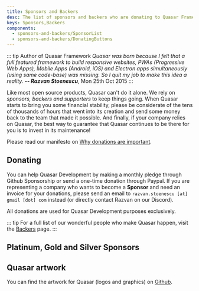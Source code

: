 ```yaml
---
title: Sponsors and Backers
desc: The list of sponsors and backers who are donating to Quasar Framework development.
keys: Sponsors,Backers
components:
  - sponsors-and-backers/SponsorList
  - sponsors-and-backers/DonatingButtons
---
```


::: tip Author of Quasar Framework
*Quasar was born because I felt that a full featured framework to build responsive websites, PWAs (Progressive Web Apps), Mobile Apps (Android, iOS) and Electron apps simultaneously (using same code-base) was missing. So I quit my job to make this idea a reality. **-- Razvan Stoenescu***, Mon 25th Oct 2015
:::

Like most open source products, Quasar can't do it alone. We rely on *sponsors, backers and supporters* to keep things going. When Quasar starts to bring you some financial stability, please be considerate of the tens of thousands of hours that went into its creation and send some money back to the team that made it possible. And finally, if your company relies on Quasar, the best way to guarantee that Quasar continues to be there for you is to invest in its maintenance!

Please read our manifesto on [Why donations are important](/why-donate).

## Donating
You can help Quasar Development by making a monthly pledge through Github Sponsorship or send a one-time donation through Paypal. If you are representing a company who wants to become a **Sponsor** and need an invoice for your donations, please send an email to `razvan.stoenescu [at] gmail [dot] com` instead (or directly contact Razvan on our Discord).

<donating-buttons />

All donations are used for Quasar Development purposes exclusively.

::: tip
For a full list of our wonderful people who make Quasar happen, visit the [Backers](https://github.com/quasarframework/quasar/blob/dev/backers.md) page.
:::

## Platinum, Gold and Silver Sponsors

<sponsor-list />

## Quasar artwork

You can find the artwork for Quasar (logos and graphics) on [Github](https://github.com/quasarframework/quasar-art).
